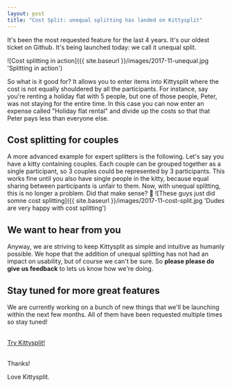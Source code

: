 ```yaml
---
layout: post
title: "Cost Split: unequal splitting has landed on Kittysplit"
---
```


It's been the most requested feature for the last 4 years. It's our oldest ticket on Github. It's being launched today: we call it unequal split.

![Cost splitting in action]({{ site.baseurl }}/images/2017-11-unequal.jpg 'Splitting in action')

So what is it good for? It allows you to enter items into Kittysplit where the cost is not equally shouldered by all the participants. For instance, say you're renting a holiday flat with 5 people, but one of those people, Peter, was not staying for the entire time. In this case you can now enter an expense called "Holiday flat rental" and divide up the costs so that that Peter pays less than everyone else.

## Cost splitting for couples

A more advanced example for expert splitters is the following. Let's say you have a kitty containing couples. Each couple can be grouped together as a  single participant, so 3 couples could be represented by 3 participants. This works fine until you also have single people in the kitty, because equal sharing between participants is unfair to them. Now, with unequal splitting, this is no longer a problem. Did that make sense? 🤔
![These guys just did somne cost splitting]({{ site.baseurl }}/images/2017-11-cost-split.jpg 'Dudes are very happy with cost splitting')

## We want to hear from you

Anyway, we are striving to keep Kittysplit as simple and intuitive as humanly possible. We hope that the addition of unequal splitting has not had an impact on usability, but of course we can't be sure. So **please please do give us feedback** to lets us know how we're doing.

## Stay tuned for more great features


We are currently working on a bunch of new things that we'll be launching within the next few months. All of them have been requested multiple times so stay tuned!

<div class="">
<br>
<a href="/en/new" class="btn btn-lg btn-primary btn-start" >Try Kittysplit!</a>
<br><br>
</div>

Thanks!

Love Kittysplit.
